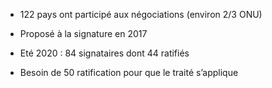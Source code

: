 - 122 pays ont participé aux négociations (environ 2/3 ONU)
- Proposé à la signature en 2017
- Eté 2020 : 84 signataires dont 44 ratifiés

- Besoin de 50 ratification pour que le traité s’applique